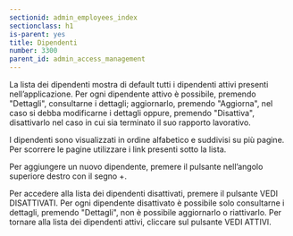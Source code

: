 ```yaml
---
sectionid: admin_employees_index
sectionclass: h1
is-parent: yes
title: Dipendenti
number: 3300
parent_id: admin_access_management
---
```

La lista dei dipendenti mostra di default tutti i dipendenti attivi presenti nell’applicazione. Per ogni dipendente attivo è possibile, premendo "Dettagli", consultarne i dettagli; aggiornarlo, premendo "Aggiorna", nel caso si debba modificarne i dettagli oppure, premendo "Disattiva", disattivarlo nel caso in cui sia terminato il suo rapporto lavorativo.

I dipendenti sono visualizzati in ordine alfabetico e suddivisi su più pagine. Per scorrere le pagine utilizzare i link presenti sotto la lista.

Per aggiungere un nuovo dipendente, premere il pulsante nell’angolo superiore destro con il segno +.


Per accedere alla lista dei dipendenti disattivati, premere il pulsante VEDI DISATTIVATI. Per ogni dipendente disattivato è possibile solo consultarne i dettagli, premendo "Dettagli", non è possibile aggiornarlo o riattivarlo. Per tornare alla lista dei dipendenti attivi, cliccare sul pulsante VEDI ATTIVI.
